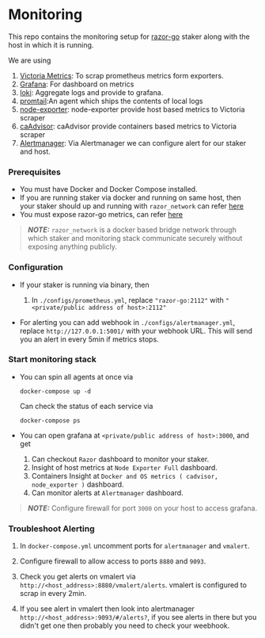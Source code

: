 # Monitoring

This repo contains the monitoring setup for [razor-go](https://github.com/razor-network/razor-go) staker along with the host in which it is running.


We are using
1.  [Victoria Metrics](https://victoriametrics.com/): To scrap prometheus metrics form exporters.
2. [Grafana](https://grafana.com/): For dashboard on metrics
3. [loki](https://grafana.com/oss/loki/): Aggregate logs and provide to grafana.
4. [promtail](https://grafana.com/docs/loki/latest/clients/promtail/):An agent which ships the contents of local logs
5. [node-exporter](https://prometheus.io/docs/guides/node-exporter/): node-exporter provide host based metrics to Victoria scraper
6. [caAdvisor](https://prometheus.io/docs/guides/cadvisor/): caAdvisor provide containers based metrics to Victoria scraper
7. [Alertmanager](https://github.com/prometheus/alertmanager.git): Via Alertmanager we can configure alert for our staker and host.


### Prerequisites 

- You must have Docker and Docker Compose installed.
- If you are running staker via docker and running on same host, then your staker should up and running with `razor_network` can refer [here](https://github.com/razor-network/razor-go/tree/v1-audit#docker-quick-start)
- You must expose razor-go metrics, can refer [here](https://github.com/razor-network/razor-go/tree/v1-audit#expose-metrics) 



>**_NOTE:_**  `razor_network` is a docker based bridge network through which staker and monitoring stack communicate securely without exposing anything publicly.



### Configuration 

- If your staker is running via binary, then 
    
    1. In `./configs/prometheus.yml`, replace `"razor-go:2112"` with `"<private/public address of host>:2112"`

- For alerting you can add webhook in `./configs/alertmanager.yml`, replace `http://127.0.0.1:5001/` with your webhook URL. This will send you an alert in every 5min if metrics stops.


### Start monitoring stack
-  You can spin all agents at once via 
        
    ```
    docker-compose up -d
    ``` 
    Can check the status of each service via
    ```
    docker-compose ps
    ```

- You can open grafana at `<private/public address of host>:3000`, and get 
    1. Can checkout `Razor` dashboard to monitor your staker.
    2. Insight of host metrics at `Node Exporter Full` dashboard.
    3. Containers Insight at `Docker and OS metrics ( cadvisor, node_exporter )` dashboard.
    4. Can monitor alerts at `Alertmanager` dashboard.
    
>**_NOTE:_** Configure firewall for port `3000` on your host to access grafana.

### Troubleshoot Alerting

1. In `docker-compose.yml` uncomment ports for `alertmanager` and `vmalert`.
2. Configure firewall to allow access to ports `8880` and `9093`.

3. Check you get alerts on vmalert via `http://<host_address>:8880/vmalert/alerts`. vmalert is configured to scrap in every 2min. 

4. If you see alert in vmalert then look into alertmanager `http://<host_address>:9093/#/alerts?`, if you see alerts in there but you didn't get one then probably you need to check your weebhook.